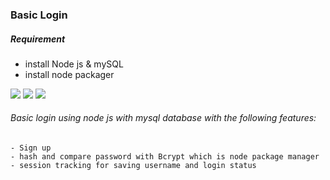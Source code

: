 
### Basic Login 

##### Requirement
- install Node js & mySQL
- install node packager



![](https://firebasestorage.googleapis.com/v0/b/basictodos.appspot.com/o/Screen%20Shot%202563-06-18%20at%2015.20.10.png?alt=media&token=e008f787-f44a-45af-b8ea-073ecc58e1c4)
![](https://firebasestorage.googleapis.com/v0/b/basictodos.appspot.com/o/Screen%20Shot%202563-06-18%20at%2015.19.43.png?alt=media&token=be375b5a-2a1f-4c95-9a32-bc77d2db260d)
![](https://firebasestorage.googleapis.com/v0/b/basictodos.appspot.com/o/Screen%20Shot%202563-06-18%20at%2015.20.30.png?alt=media&token=c2c96ff7-e1ce-41e2-8eab-e82de17560e0)

###### Basic login using node js with mysql database with the following features:
    - Sign up
    - hash and compare password with Bcrypt which is node package manager
    - session tracking for saving username and login status

